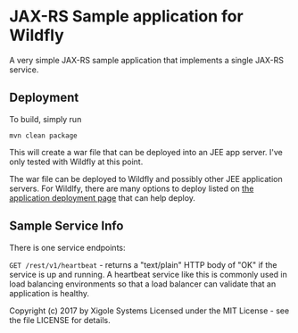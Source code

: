 # JAX-RS Sample application for Wildfly
A very simple JAX-RS sample application that implements a single JAX-RS service.  

Deployment
----

To build, simply run

```mvn clean package```

This will create a war file that can be deployed into an JEE app server.  I've only
tested with Wildfly at this point.

The war file can be deployed to Wildfly and possibly other JEE application servers.
For Wildlfy, there are many options to deploy listed on
[the application deployment page](https://docs.jboss.org/author/display/WFLY10/Application+deployment)
that can help deploy.

Sample Service Info
----
There is one service endpoints:

```GET /rest/v1/heartbeat``` - returns a "text/plain" HTTP body of "OK" if the service is up
  and running. A heartbeat service like this is commonly used in load balancing
  environments so that a load balancer can validate that an application is healthy.


Copyright (c) 2017
by Xigole Systems
Licensed under the MIT License - see the file LICENSE for details. 